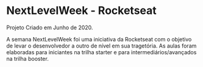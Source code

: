 # NextLevelWeek - Rocketseat

Projeto Criado em Junho de 2020.

A semana NextLevelWeek foi uma iniciativa da Rocketseat com o objetivo de levar o desenvolvedor a outro de nível em sua tragetória. 
As aulas foram elaboradas para iniciantes na trilha starter e para intermediários/avançados na trilha booster.